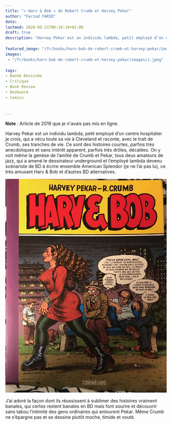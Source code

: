 ```yaml
---
title: "« Harv & Bob » de Robert Crumb et Harvey Pekar"
author: "Farzad FARID"
date: 
lastmod: 2020-05-21T00:18:19+02:00
draft: true
description: "Harvey Pekar est un individu lambda, petit employé d’un centre hospitalier je crois, qui a vécu toute sa vie à Cleveland et raconte, avec…"

featured_image: "/fr/books/harv-bob-de-robert-crumb-et-harvey-pekar/images/1.jpeg" 
images:
 - "/fr/books/harv-bob-de-robert-crumb-et-harvey-pekar/images/1.jpeg"

tags:
- Bande Dessinée
- Critique
- Book Review
- Bookworm
- Comics


---
```


**Note** : Article de 2019 que je n'avais pas mis en ligne.

Harvey Pekar est un individu lambda, petit employé d’un centre hospitalier je crois, qui a vécu toute sa vie à Cleveland et raconte, avec le trait de Crumb, ses tranches de vie. Ce sont des histoires courtes, parfois très anecdotiques et sans intérêt apparent, parfois très drôles, décalées. On y voit même la genèse de l’amitié de Crumb et Pekar, tous deux amateurs de jazz, qui a amené le dessinateur underground et l’employé lambda devenu scénariste de BD à écrire ensemble American Splendor (je ne l’ai pas lu), ce très amusant Harv &amp; Bob et d’autres BD alternatives.




![image](images/1.jpeg#layoutTextWidth)



J’ai adoré la façon dont ils réussissent à sublimer des histoires vraiment banales, qui certes restent banales en BD mais font sourire et découvrir sans tabou l’intimité des gens ordinaires qui entourent Pekar. Même Crumb ne s’épargne pas et se dessine plutôt moche, timide et vouté.
